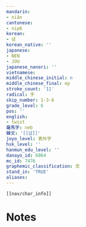 ```yaml
---
mandarin:
- niǎn
cantonese:
- nip6
korean:
- 념
korean_native: ''
japanese:
- NEN
- JOU
japanese_nanori: ''
vietnamese:
middle_chinese_initial: n
middle_chinese_final: ep
stroke_count: '11'
radical: 手
skip_number: 1-3-8
grade_level: 6
pos: ''
english:
- twist
羅馬字: neb
韓文: '[[넙]]'
joyo_level: 表外字
hsk_level: ''
hanmun_edu_level: ''
danayo_id: 6064
mc_id: 7476
graphemic_classification: 念
stand_in: 'TRUE'
aliases:
---
```

```meta-bind-embed
[[nav/char_info]]
```

# Notes

